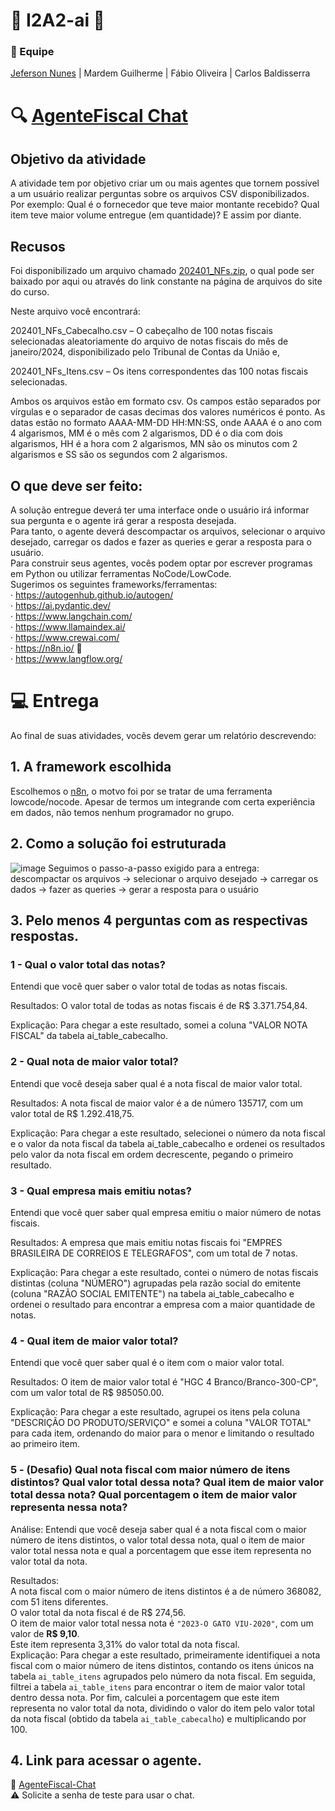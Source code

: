 # 🍁 I2A2-ai 🍁

### 👥 Equipe
[Jeferson Nunes](https://www.linkedin.com/in/nunesjeferson/) | Mardem Guilherme | Fábio Oliveira | Carlos Baldisserra

# 🔍 [AgenteFiscal Chat](https://n8n.connorai.space/webhook/b46b73d7-b028-4f31-83de-ff97d29fdbe8/chat)

## Objetivo da atividade  
A atividade tem por objetivo criar um ou mais agentes que tornem possível a um usuário realizar perguntas sobre os arquivos CSV disponibilizados.  
Por exemplo: Qual é o fornecedor que teve maior montante recebido? Qual item teve maior volume entregue (em quantidade)? E assim por diante.  

## Recusos
Foi disponibilizado um arquivo chamado [202401_NFs.zip](https://drive.google.com/drive/folders/1EYgJrhf3BKHypPQLT5xwTHhsHa2BYMFt), o qual pode ser baixado por aqui ou através do link constante na página de arquivos do site do curso.  

Neste arquivo você encontrará:

202401_NFs_Cabecalho.csv – O cabeçalho de 100 notas fiscais selecionadas aleatoriamente do arquivo de notas fiscais do mês de janeiro/2024, disponibilizado pelo Tribunal de Contas da União e,

202401_NFs_Itens.csv – Os itens correspondentes das 100 notas fiscais selecionadas.

Ambos os arquivos estão em formato csv. Os campos estão separados por vírgulas e o separador de casas decimas dos valores numéricos é ponto. As datas estão no formato AAAA-MM-DD HH:MN:SS, onde AAAA é o ano com 4 algarismos, MM é o mês com 2 algarismos, DD é o dia com dois algarismos, HH é a hora com 2 algarismos, MN são os minutos com 2 algarismos e SS são os segundos com 2 algarismos.

## O que deve ser feito:

A solução entregue deverá ter uma interface onde o usuário irá informar sua pergunta e o agente irá gerar a resposta desejada.  
Para tanto, o agente deverá descompactar os arquivos, selecionar o arquivo desejado, carregar os dados e fazer as queries e gerar a resposta para o usuário.  
Para construir seus agentes, vocês podem optar por escrever programas em Python ou utilizar ferramentas NoCode/LowCode.  
Sugerimos os seguintes frameworks/ferramentas:  
·  https://autogenhub.github.io/autogen/  
·  https://ai.pydantic.dev/  
·  https://www.langchain.com/  
·  https://www.llamaindex.ai/  
·  https://www.crewai.com/  
·  https://n8n.io/  📌  
·  https://www.langflow.org/

# 💻 Entrega
Ao final de suas atividades, vocês devem gerar um relatório descrevendo:

## 1.     A framework escolhida
Escolhemos o [n8n](https://n8n.io/), o motvo foi por se tratar de uma ferramenta lowcode/nocode. Apesar de termos um integrande com certa experiência em dados, não temos nenhum programador no grupo.

## 2.     Como a solução foi estruturada
![image](https://github.com/user-attachments/assets/d6c98d71-784b-4e1c-9a80-a7ee4db25f25)
Seguimos o passo-a-passo exigido para a entrega:  
descompactar os arquivos → selecionar o arquivo desejado → carregar os dados → fazer as queries → gerar a resposta para o usuário

## 3.     Pelo menos 4 perguntas com as respectivas respostas.

### 1 - Qual o valor total das notas?
    
Entendi que você quer saber o valor total de todas as notas fiscais.

Resultados: O valor total de todas as notas fiscais é de R$ 3.371.754,84.

Explicação: Para chegar a este resultado, somei a coluna "VALOR NOTA FISCAL" da tabela ai_table_cabecalho.


### 2 - Qual nota de maior valor total?

Entendi que você deseja saber qual é a nota fiscal de maior valor total.

Resultados: A nota fiscal de maior valor é a de número 135717, com um valor total de R$ 1.292.418,75.

Explicação: Para chegar a este resultado, selecionei o número da nota fiscal e o valor da nota fiscal da tabela ai_table_cabecalho e ordenei os resultados pelo valor da nota fiscal em ordem decrescente, pegando o primeiro resultado.


### 3 - Qual empresa mais emitiu notas?

Entendi que você quer saber qual empresa emitiu o maior número de notas fiscais.

Resultados: A empresa que mais emitiu notas fiscais foi "EMPRES BRASILEIRA DE CORREIOS E TELEGRAFOS", com um total de 7 notas.

Explicação: Para chegar a este resultado, contei o número de notas fiscais distintas (coluna "NÚMERO") agrupadas pela razão social do emitente (coluna "RAZÃO SOCIAL EMITENTE") na tabela ai_table_cabecalho e ordenei o resultado para encontrar a empresa com a maior quantidade de notas.


### 4 - Qual item de maior valor total?

Entendi que você quer saber qual é o item com o maior valor total.

Resultados: O item de maior valor total é "HGC 4 Branco/Branco-300-CP", com um valor total de R$ 985050.00.

Explicação: Para chegar a este resultado, agrupei os itens pela coluna "DESCRIÇÃO DO PRODUTO/SERVIÇO" e somei a coluna "VALOR TOTAL" para cada item, ordenando do maior para o menor e limitando o resultado ao primeiro item.


### 5 - (Desafio) Qual nota fiscal com maior número de itens distintos? Qual valor total dessa nota? Qual item de maior valor total dessa nota? Qual porcentagem o item de maior valor representa nessa nota?

Análise: Entendi que você deseja saber qual é a nota fiscal com o maior número de itens distintos, o valor total dessa nota, qual o item de maior valor total nessa nota e qual a porcentagem que esse item representa no valor total da nota.  

Resultados:  
A nota fiscal com o maior número de itens distintos é a de número 368082, com 51 itens diferentes.  
O valor total da nota fiscal é de R$ 274,56.  
O item de maior valor total nessa nota é `"2023-O GATO VIU-2020"`, com um valor de **R$ 9,10**.  
Este item representa 3,31% do valor total da nota fiscal.  
Explicação: Para chegar a este resultado, primeiramente identifiquei a nota fiscal com o maior número de itens distintos, contando os itens únicos na tabela `ai_table_itens` agrupados pelo número da nota fiscal. Em seguida, filtrei a tabela `ai_table_itens` para encontrar o item de maior valor total dentro dessa nota. Por fim, calculei a porcentagem que este item representa no valor total da nota, dividindo o valor do item pelo valor total da nota fiscal (obtido da tabela `ai_table_cabecalho`) e multiplicando por 100.

## 4.     Link para acessar o agente.
🤖 [AgenteFiscal-Chat](https://n8n.connorai.space/webhook/b46b73d7-b028-4f31-83de-ff97d29fdbe8/chat)  
⚠️ Solicite a senha de teste para usar o chat.
